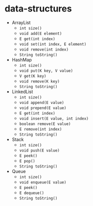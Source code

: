 # data-structures

- ArrayList
  - `int size()`
  - `void add(E element)`
  - `E get(int index)`
  - `void set(int index, E element)`
  - `void remove(int index)`
  - `String toString()`
- HashMap
  - `int size()`
  - `void put(K key, V value)`
  - `V get(K key)`
  - `void remove(K key)`
  - `String toString()`
- LinkedList
  - `int size()`
  - `void append(E value)`
  - `void prepend(E value)`
  - `E get(int index)`
  - `void insert(E value, int index)`
  - `boolean remove(E value)`
  - `E remove(int index)`
  - `String toString()`
- Stack
  - `int size()`
  - `void push(E value)`
  - `E peek()`
  - `E pop()`
  - `String toString()`
- Queue
  - `int size()`
  - `void enqueue(E value)`
  - `E peek()`
  - `E dequeue()`
  - `String toString()`
